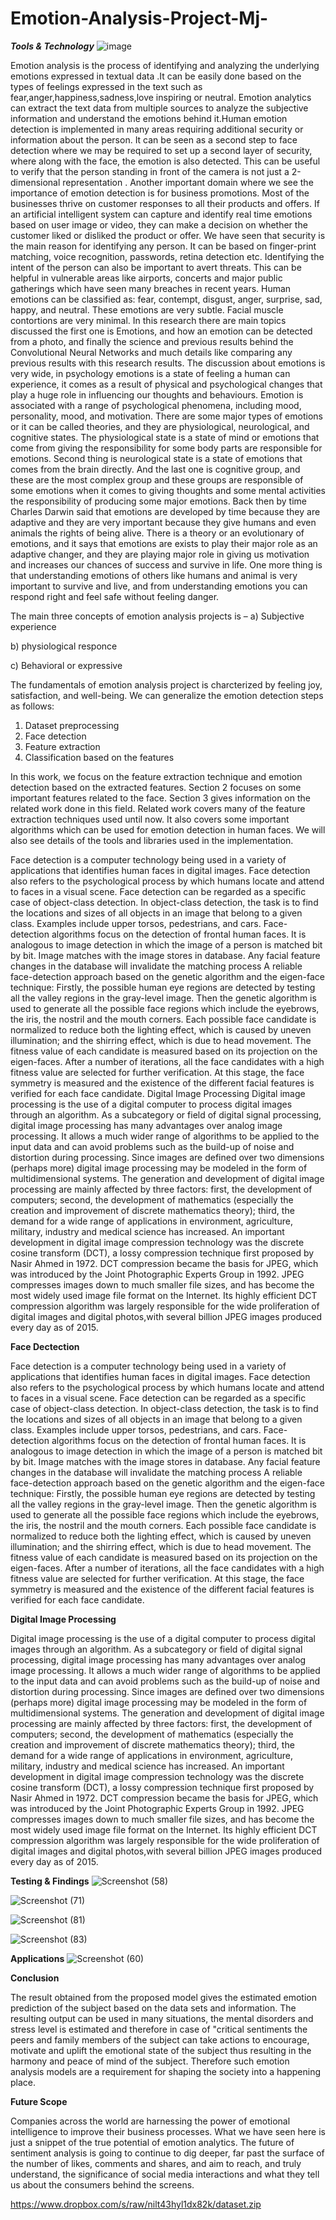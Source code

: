 # Emotion-Analysis-Project-Mj-
***Tools & Technology***
![image](https://user-images.githubusercontent.com/94763917/158051663-a3db4a9e-1d87-40ab-a6de-09615900d3b1.png)

Emotion analysis is the process of identifying and analyzing the underlying emotions expressed in textual data .It can be easily done based on the types of feelings expressed in the text such as fear,anger,happiness,sadness,love inspiring or neutral. Emotion analytics can extract the text data from multiple sources to analyze the subjective information and understand the emotions behind it.Human emotion detection is implemented in many areas requiring additional security or information about the person. It can be seen as a second step to face detection where we may be required to set up a second layer of security, where along with the face, the emotion is also detected. This can be useful to verify that the person standing in front of the camera is not just a 2-dimensional representation . Another important domain where we see the importance of emotion detection is for business promotions. Most of the businesses thrive on customer responses to all their products and offers. If an artificial intelligent system can capture and identify real time emotions based on user image or video, they can make a decision on whether the customer liked or disliked the product or offer. We have seen that security is the main reason for identifying any person. It can be based on finger-print matching, voice recognition, passwords, retina detection etc. Identifying the intent of the person can also be important to avert threats. This can be helpful in vulnerable areas like airports, concerts and major public gatherings which have seen many breaches in recent years.
Human emotions can be classified as: fear, contempt, disgust, anger, surprise, sad, happy, and neutral. These emotions are very subtle. Facial muscle contortions are very minimal.
In this research there are main topics discussed the first one is Emotions, and how an emotion can be detected from a photo, and finally the science and previous results behind the Convolutional Neural Networks and much details like comparing any previous results with this research results.
The discussion about emotions is very wide, in psychology emotions is a state of feeling a human can experience, it comes as a result of physical and psychological changes that play a huge role in influencing our thoughts and behaviours. Emotion is associated with a range of psychological phenomena, including mood, personality, mood, and motivation. There are some major types of emotions or it can be called theories, and they are physiological, neurological, and cognitive states. The physiological state is a state of mind or emotions that come from giving the responsibility for some body parts are responsible for emotions. Second thing is neurological state is a state of emotions that comes from the brain directly. And the last one is cognitive group, and these are the most complex group and these groups are responsible of some emotions when it comes to giving thoughts and some mental activities the responsibility of producing some major emotions.
Back then by time Charles Darwin said that emotions are developed by time because they are adaptive and they are very important because they give humans and even animals the rights of being alive. There is a theory or an evolutionary of emotions, and it says that emotions are exists to play their major role as an adaptive changer, and they are playing major role in giving us motivation and increases our chances of success and survive in life. One more thing is that understanding emotions of others like humans and animal is very important to survive and live, and from understanding emotions you can respond right and feel safe without feeling danger.

The main three concepts of emotion analysis projects is – 
a) Subjective experience

b) physiological responce 
 
c) Behavioral or expressive 
 
The fundamentals of emotion analysis project is charcterized by feeling joy, satisfaction, and well-being.
We can generalize the emotion detection steps as follows: 

1) Dataset preprocessing  
2) Face detection 
3) Feature extraction
4) Classification based on the features
 
 In this work, we focus on the feature extraction technique and emotion detection based on the extracted features. Section 2 focuses on some important features related to the face. Section 3 gives information on the related work done in this field. Related work covers many of the feature extraction techniques used until now. It also covers some important algorithms which can be used for emotion detection in human faces. We will also see details of  the tools and libraries used in the implementation.

Face detection is a computer technology being used in a variety of applications that identifies human faces in digital images. Face detection also refers to the psychological process by which humans locate and attend to faces in a visual scene.
Face detection can be regarded as a specific case of object-class detection. In object-class detection, the task is to find the locations and sizes of all objects in an image that belong to a given class. Examples include upper torsos, pedestrians, and cars.
Face-detection algorithms focus on the detection of frontal human faces. It is analogous to image detection in which the image of a person is matched bit by bit. Image matches with the image stores in database. Any facial feature changes in the database will invalidate the matching process
A reliable face-detection approach based on the genetic algorithm and the eigen-face technique:
Firstly, the possible human eye regions are detected by testing all the valley regions in the gray-level image. Then the genetic algorithm is used to generate all the possible face regions which include the eyebrows, the iris, the nostril and the mouth corners.
Each possible face candidate is normalized to reduce both the lighting effect, which is caused by uneven illumination; and the shirring effect, which is due to head movement. The fitness value of each candidate is measured based on its projection on the eigen-faces. After a number of iterations, all the face candidates with a high fitness value are selected for further verification. At this stage, the face symmetry is measured and the existence of the different facial features is verified for each face candidate.
Digital Image Processing
Digital image processing is the use of a digital computer to process digital images through an algorithm. As a subcategory or field of digital signal processing, digital image processing has many advantages over analog image processing. It allows a much wider range of algorithms to be applied to the input data and can avoid problems such as the build-up of noise and distortion during processing. Since images are defined over two dimensions (perhaps more) digital image processing may be modeled in the form of multidimensional systems. The generation and development of digital image processing are mainly affected by three factors: first, the development of computers; second, the development of mathematics (especially the creation and improvement of discrete mathematics theory); third, the demand for a wide range of applications in environment, agriculture, military, industry and medical science has increased.
An important development in digital image compression technology was the discrete cosine transform (DCT), a lossy compression technique first proposed by Nasir Ahmed in 1972. DCT compression became the basis for JPEG, which was introduced by the Joint Photographic Experts Group in 1992. JPEG compresses images down to much smaller file sizes, and has become the most widely used image file format on the Internet. Its highly efficient DCT compression algorithm was largely responsible for the wide proliferation of digital images and digital photos,with several billion JPEG images produced every day as of 2015.

**Face Dectection**


Face detection is a computer technology being used in a variety of applications that identifies human faces in digital images. Face detection also refers to the psychological process by which humans locate and attend to faces in a visual scene.
Face detection can be regarded as a specific case of object-class detection. In object-class detection, the task is to find the locations and sizes of all objects in an image that belong to a given class. Examples include upper torsos, pedestrians, and cars.
Face-detection algorithms focus on the detection of frontal human faces. It is analogous to image detection in which the image of a person is matched bit by bit. Image matches with the image stores in database. Any facial feature changes in the database will invalidate the matching process
A reliable face-detection approach based on the genetic algorithm and the eigen-face technique:
Firstly, the possible human eye regions are detected by testing all the valley regions in the gray-level image. Then the genetic algorithm is used to generate all the possible face regions which include the eyebrows, the iris, the nostril and the mouth corners.
Each possible face candidate is normalized to reduce both the lighting effect, which is caused by uneven illumination; and the shirring effect, which is due to head movement. The fitness value of each candidate is measured based on its projection on the eigen-faces. After a number of iterations, all the face candidates with a high fitness value are selected for further verification. At this stage, the face symmetry is measured and the existence of the different facial features is verified for each face candidate.


**Digital Image Processing**


Digital image processing is the use of a digital computer to process digital images through an algorithm. As a subcategory or field of digital signal processing, digital image processing has many advantages over analog image processing. It allows a much wider range of algorithms to be applied to the input data and can avoid problems such as the build-up of noise and distortion during processing. Since images are defined over two dimensions (perhaps more) digital image processing may be modeled in the form of multidimensional systems. The generation and development of digital image processing are mainly affected by three factors: first, the development of computers; second, the development of mathematics (especially the creation and improvement of discrete mathematics theory); third, the demand for a wide range of applications in environment, agriculture, military, industry and medical science has increased.
An important development in digital image compression technology was the discrete cosine transform (DCT), a lossy compression technique first proposed by Nasir Ahmed in 1972. DCT compression became the basis for JPEG, which was introduced by the Joint Photographic Experts Group in 1992. JPEG compresses images down to much smaller file sizes, and has become the most widely used image file format on the Internet. Its highly efficient DCT compression algorithm was largely responsible for the wide proliferation of digital images and digital photos,with several billion JPEG images produced every day as of 2015.


**Testing & Findings**
 ![Screenshot (58)](https://user-images.githubusercontent.com/94763917/158051698-86eb4f34-7664-4dd7-850c-596018e4ac6c.png)
 
 
 
 
 
 ![Screenshot (71)](https://user-images.githubusercontent.com/94763917/176969094-81f34f31-16b7-443b-a3e5-cb2a34243050.png)


![Screenshot (81)](https://user-images.githubusercontent.com/94763917/176969450-3479f69f-caaa-40cf-9a38-383c8cbe0f73.png)


![Screenshot (83)](https://user-images.githubusercontent.com/94763917/176969487-21aee68c-38bc-4138-84fb-6c2515c60f3e.png)






**Applications**
![Screenshot (60)](https://user-images.githubusercontent.com/94763917/158051571-e06404ea-176b-4b24-b1c6-02d8d763e05b.png)


**Conclusion**



The result obtained from the proposed model gives the estimated  emotion prediction of the subject based on the data sets and  information. The resulting output can be used in many situations, the mental disorders and  stress level is estimated and therefore in case of "critical sentiments the peers and family members of the subject can take actions to encourage, motivate and uplift the emotional state of the subject thus resulting in the harmony and peace of mind of the subject. Therefore such emotion  analysis models are a  requirement for shaping the society into a happening place.

**Future Scope**


Companies across the world are harnessing the power of emotional intelligence to improve their business processes. What we have seen here is just a snippet of the true potential of emotion analytics. The future of sentiment analysis is going to continue to dig deeper, far past the surface of the number of likes, comments and shares, and aim to reach, and truly understand, the significance of social media interactions and what they tell us about the consumers behind the screens.


https://www.dropbox.com/s/raw/nilt43hyl1dx82k/dataset.zip
